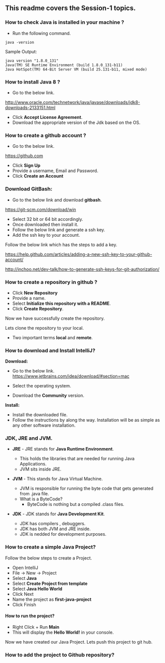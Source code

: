 ## This readme covers the Session-1 topics.

### How to check Java is installed in your machine ?

- Run the following command.

```
java -version
```

Sample Output:  

```
java version "1.8.0_131"
Java(TM) SE Runtime Environment (build 1.8.0_131-b11)
Java HotSpot(TM) 64-Bit Server VM (build 25.131-b11, mixed mode)
```

### How to install Java 8 ?

-  Go to the below link.


http://www.oracle.com/technetwork/java/javase/downloads/jdk8-downloads-2133151.html


- Click **Accept License Agreement**.
- Download the appropriate version of the Jdk based on the OS.



### How to create a github account ?

- Go to the below link.

https://github.com

- Click **Sign Up**
- Provide a username, Email and Password.  
- Click **Create an Account**

### Download GitBash:

- Go to the below link and download **gitbash**.

https://git-scm.com/download/win

- Select 32 bit or 64 bit accordingly.  
- Once downloaded then install it.
- Follow the below link and generate a ssh key.
- Add the ssh key to your account.  

Follow the below link which has the steps to add a key.  

https://help.github.com/articles/adding-a-new-ssh-key-to-your-github-account/

http://inchoo.net/dev-talk/how-to-generate-ssh-keys-for-git-authorization/

### How to create a repository in github ?

- Click **New Repository**
- Provide a name.
- Select **Initialize this repository with a README**.
- Click **Create Repository**.

Now we have successfully create the repository.

Lets clone the repository to your local.

- Two important terms **local** and **remote**.  

### How to download and Install IntelliJ?

**Download:**
- Go to the below link.
https://www.jetbrains.com/idea/download/#section=mac

- Select the operating system.
- Download the **Community** version.

**Install:**
- Install the downloaded file.
- Follow the instructions by along the way. Installation will be as simple as any other software installation.

###  JDK, JRE and JVM.

- **JRE** - JRE stands for **Java Runtime Environment**.
  - This holds the libraries that are needed for running Java Applications.
  - JVM sits inside JRE.

- **JVM** - This stands for Java Virtual Machine.
  - JVM is responsible for running the byte code that gets generated from .java file.
  - What is a ByteCode?
    - ByteCode is nothing but a compiled .class files.

- **JDK** - JDK stands for **Java Development Kit**.
  - JDK has compilers , debuggers.
  - JDK has both JVM and JRE inside.
  - JDK is nedded for development purposes.


### How to create a simple Java Project?

Follow the below steps to create a Project.  
  - Open IntelliJ
  - File -> New -> Project
  - Select **Java**
  - Select **Create Project from template**
  - Select **Java Hello World**
  - Click Next
  - Name the project as **first-java-project**
  - Click Finish

#### How to run the project?

- Right Click + Run **Main**
- This will display the **Hello World!** in your console.

Now we have created our Java Project. Lets push this project to git hub.  

### How to add the project to Github repository?
